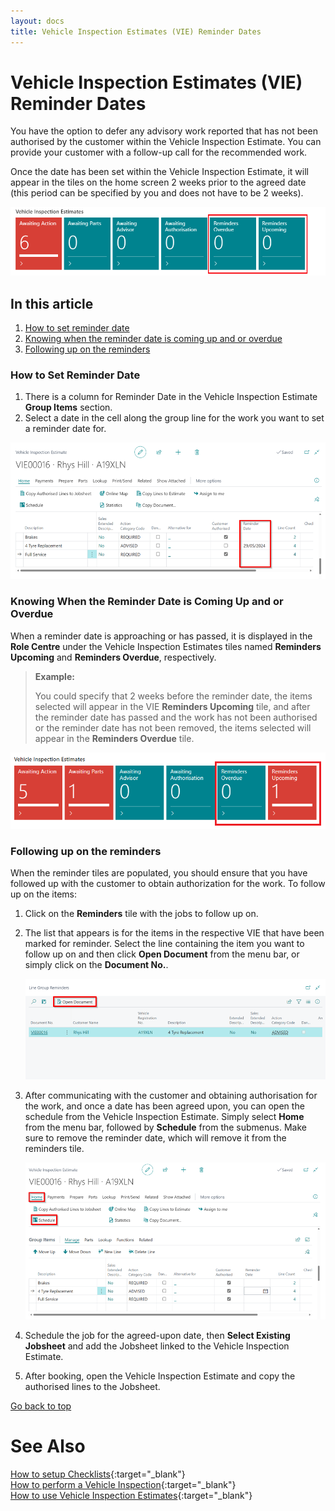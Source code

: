```yaml
---
layout: docs
title: Vehicle Inspection Estimates (VIE) Reminder Dates
---
```


<a name="top"></a>

#   Vehicle Inspection Estimates (VIE) Reminder Dates

You have the option to defer any advisory work reported that has not been authorised by the customer within the Vehicle Inspection Estimate. You can provide your customer with a follow-up call for the recommended work.

Once the date has been set within the Vehicle Inspection Estimate, it will appear in the tiles on the home screen 2 weeks prior to the agreed date (this period can be specified by you and does not have to be 2 weeks).

![](media/garagehive-vie-reminders1.png)

## In this article
1. [How to set reminder date](#how-to-set-reminder-date)
2. [Knowing when the reminder date is coming up and or overdue](#Knowing-when-the-reminder-date-is-coming-up-and-or-overdue)
3. [Following up on the reminders](#Following-up-on-the-reminders)

### How to Set Reminder Date 
1. There is a column for Reminder Date in the Vehicle Inspection Estimate **Group Items** section.
2. Select a date in the cell along the group line for the work you want to set a reminder date for.

![](media/garagehive-vie-reminders2.png)

### Knowing When the Reminder Date is Coming Up and or Overdue 
When a reminder date is approaching or has passed, it is displayed in the **Role Centre** under the Vehicle Inspection Estimates tiles named **Reminders Upcoming** and **Reminders Overdue**, respectively.

> **Example:**
>
> You could specify that 2 weeks before the reminder date, the items selected will appear in the VIE **Reminders Upcoming** tile, and after the reminder date has passed and the work has not been authorised or the reminder date has not been removed, the items selected will appear in the **Reminders Overdue** tile.

![](media/garagehive-vie-reminders3.png)

### Following up on the reminders
When the reminder tiles are populated, you should ensure that you have followed up with the customer to obtain authorization for the work. To follow up on the items: 
1. Click on the **Reminders** tile with the jobs to follow up on.
2. The list that appears is for the items in the respective VIE that have been marked for reminder. Select the line containing the item you want to follow up on and then click **Open Document** from the menu bar, or simply click on the **Document No.**.

   ![](media/garagehive-vie-reminders4.png)

3. After communicating with the customer and obtaining authorisation for the work, and once a date has been agreed upon, you can open the schedule from the Vehicle Inspection Estimate. Simply select **Home** from the menu bar, followed by **Schedule** from the submenus. Make sure to remove the reminder date, which will remove it from the reminders tile.

   ![](media/garagehive-vie-reminders5.png)

4. Schedule the job for the agreed-upon date, then **Select Existing Jobsheet** and add the Jobsheet linked to the Vehicle Inspection Estimate.
5. After booking, open the Vehicle Inspection Estimate and copy the authorised lines to the Jobsheet.


[Go back to top](#top)

# See Also
 
[How to setup Checklists](garagehive-checklist-how-to-create.html "How to setup Checklists in Garage Hive"){:target="_blank"} \
[How to perform a Vehicle Inspection](/docs/garagehive-technicians-vehicle-inspections.html "How to perform a Vehicle Inspection"){:target="_blank"} \
[How to use Vehicle Inspection Estimates](/docs/garagehive-VHC.html){:target="_blank"}
